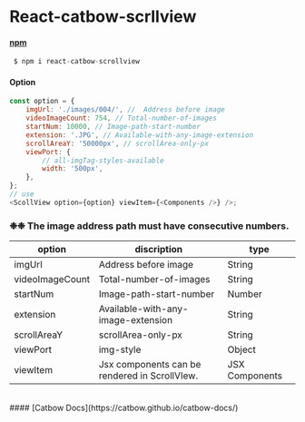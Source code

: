 # React-catbow-scrllview

#### [npm](https://www.npmjs.com/package/react-catbow-scrollview)

```javascript
 $ npm i react-catbow-scrollview
```

#### Option

```javascript
const option = {
	imgUrl: './images/004/', //  Address before image
	videoImageCount: 754, // Total-number-of-images
	startNum: 10000, // Image-path-start-number
	extension: '.JPG', // Available-with-any-image-extension
	scrollAreaY: '50000px', // scrollArea-only-px
	viewPort: {
		// all-imgTag-styles-available
		width: '500px',
	},
};
// use
<ScollView option={option} viewItem={<Components />} />;
```

### ❉❉ The image address path must have consecutive numbers.

| option          | discription                                   | type           |
| --------------- | --------------------------------------------- | -------------- |
| imgUrl          | Address before image                          | String         |
| videoImageCount | Total-number-of-images                        | String         |
| startNum        | Image-path-start-number                       | Number         |
| extension       | Available-with-any-image-extension            | String         |
| scrollAreaY     | scrollArea-only-px                            | String         |
| viewPort        | img-style                                     | Object         |
| viewItem        | Jsx components can be rendered in ScrollVIew. | JSX Components |

<br/>
#### [Catbow Docs](https://catbow.github.io/catbow-docs/)
